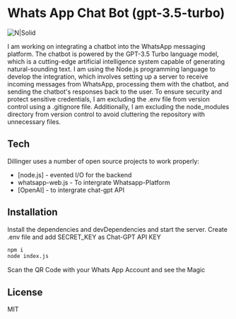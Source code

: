 # Whats App Chat Bot (gpt-3.5-turbo)


![N|Solid](https://www.newsbricks.com/root_upld/general-news/2023/02/80177/org_38719202302221502.jpg)


I am working on integrating a chatbot into the WhatsApp messaging platform. The chatbot is powered by the GPT-3.5 Turbo language model, which is a cutting-edge artificial intelligence system capable of generating natural-sounding text. I am using the Node.js programming language to develop the integration, which involves setting up a server to receive incoming messages from WhatsApp, processing them with the chatbot, and sending the chatbot's responses back to the user. To ensure security and protect sensitive credentials, I am excluding the .env file from version control using a .gitignore file. Additionally, I am excluding the node_modules directory from version control to avoid cluttering the repository with unnecessary files.

## Tech

Dillinger uses a number of open source projects to work properly:

- [node.js] - evented I/O for the backend
- whatsapp-web.js - To intergrate Whatsapp-Platform
- [OpenAI] - to intergrate chat-gpt API

## Installation
Install the dependencies and devDependencies and start the server.
Create .env file and add SECRET_KEY as Chat-GPT API KEY

```sh
npm i
node index.js
```
Scan the QR Code with your Whats App Account and see the Magic 

## License

MIT
